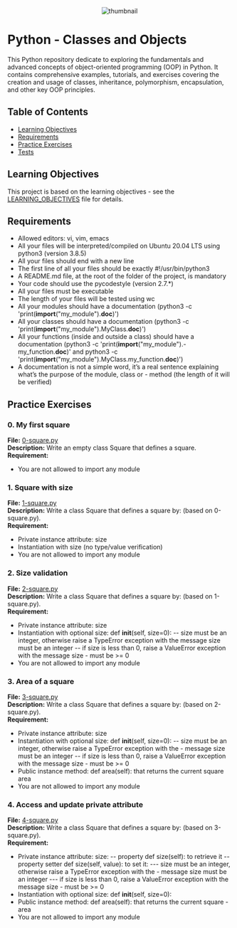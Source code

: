 <p align="center">
<img src="https://s3.eu-west-3.amazonaws.com/hbtn.intranet.project.files/holbertonschool-higher-level_programming+/247/oop-meme.jpg" alt="thumbnail">
</p>

# Python - Classes and Objects

This Python repository dedicate to exploring the fundamentals and advanced concepts of object-oriented programming (OOP) in Python. It contains comprehensive examples, tutorials, and exercises covering the creation and usage of classes, inheritance, polymorphism, encapsulation, and other key OOP principles.  

## Table of Contents
- [Learning Objectives](#learning-objectives)
- [Requirements](#requirements)
- [Practice Exercises](#practice-exercises)
- [Tests](#tests)
## Learning Objectives

This project is based on the learning objectives - see the [LEARNING_OBJECTIVES](https://github.com/Goaty-yagi/holbertonschool-higher_level_programming/blob/main/python-classes/LEANING_OBJECTIVES.md) file for details.

## Requirements
- Allowed editors: vi, vim, emacs
- All your files will be interpreted/compiled on Ubuntu 20.04 LTS using python3 (version 3.8.5)
- All your files should end with a new line
- The first line of all your files should be exactly #!/usr/bin/python3
- A README.md file, at the root of the folder of the project, is mandatory
- Your code should use the pycodestyle (version 2.7.*)
- All your files must be executable
- The length of your files will be tested using wc
- All your modules should have a documentation (python3 -c 'print(__import__("my_module").__doc__)')
- All your classes should have a documentation (python3 -c 'print(__import__("my_module").MyClass.__doc__)')
- All your functions (inside and outside a class) should have a documentation (python3 -c 'print(__import__("my_module").- my_function.__doc__)' and python3 -c 'print(__import__("my_module").MyClass.my_function.__doc__)')
- A documentation is not a simple word, it’s a real sentence explaining what’s the purpose of the module, class or - method (the length of it will be verified)

## Practice Exercises

### 0. My first square

**File:** [0-square.py](https://github.com/Goaty-yagi/holbertonschool-higher_level_programming/blob/main/python-classes/0-square.py)<br>
**Description:** Write an empty class Square that defines a square.<br>
**Requirement:** <br>
- You are not allowed to import any module


### 1. Square with size

**File:** [1-square.py](https://github.com/Goaty-yagi/holbertonschool-higher_level_programming/blob/main/python-classes/1-square.py)<br>
**Description:** Write a class Square that defines a square by: (based on 0-square.py).<br>
**Requirement:** <br>
- Private instance attribute: size
- Instantiation with size (no type/value verification)
- You are not allowed to import any module

### 2. Size validation

**File:** [2-square.py](https://github.com/Goaty-yagi/holbertonschool-higher_level_programming/blob/main/python-classes/2-square.py)<br>
**Description:** Write a class Square that defines a square by: (based on 1-square.py).<br>
**Requirement:** <br>
- Private instance attribute: size
- Instantiation with optional size: def __init__(self, size=0):
-- size must be an integer, otherwise raise a TypeError exception with the message size must be an integer
-- if size is less than 0, raise a ValueError exception with the message size - must be >= 0
- You are not allowed to import any module

### 3. Area of a square

**File:** [3-square.py](https://github.com/Goaty-yagi/holbertonschool-higher_level_programming/blob/main/python-classes/3-square.py)<br>
**Description:** Write a class Square that defines a square by: (based on 2-square.py).<br>
**Requirement:** <br>
- Private instance attribute: size
- Instantiation with optional size: def __init__(self, size=0):
--  size must be an integer, otherwise raise a TypeError exception with the - message size must be an integer
--  if size is less than 0, raise a ValueError exception with the message size - must be >= 0
- Public instance method: def area(self): that returns the current square area
- You are not allowed to import any module

### 4. Access and update private attribute

**File:** [4-square.py](https://github.com/Goaty-yagi/holbertonschool-higher_level_programming/blob/main/python-classes/4-square.py)<br>
**Description:** Write a class Square that defines a square by: (based on 3-square.py).<br>
**Requirement:** <br>
- Private instance attribute: size:
-- property def size(self): to retrieve it
-- property setter def size(self, value): to set it:
--- size must be an integer, otherwise raise a TypeError exception with the - message size must be an integer
--- if size is less than 0, raise a ValueError exception with the message size - must be >= 0
- Instantiation with optional size: def __init__(self, size=0):
- Public instance method: def area(self): that returns the current square - area
- You are not allowed to import any module

